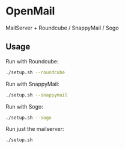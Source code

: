 # OpenMail
MailServer + Roundcube / SnappyMail / Sogo

## Usage

Run with Roundcube:

```bash
./setup.sh --roundcube
```

Run with SnappyMail:

```bash
./setup.sh --snappymail
```

Run with Sogo:

```bash
./setup.sh --sogo
```

Run just the mailserver:
```bash
./setup.sh
```
